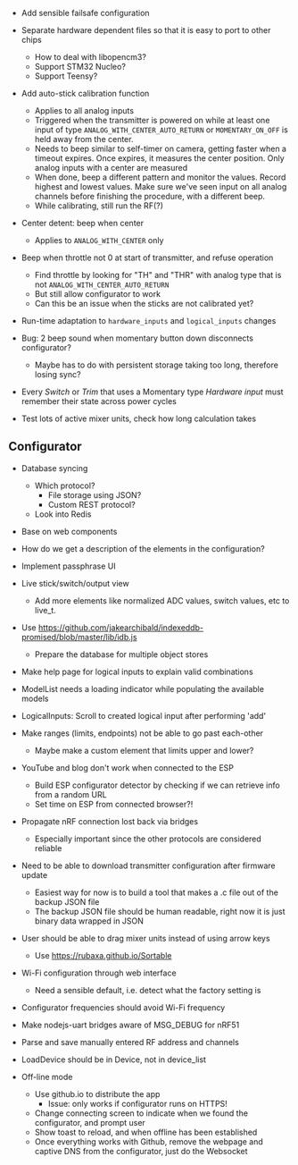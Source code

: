
- Add sensible failsafe configuration

- Separate hardware dependent files so that it is easy to port to other chips
  - How to deal with libopencm3?
  - Support STM32 Nucleo?
  - Support Teensy?

- Add auto-stick calibration function
    - Applies to all analog inputs
    - Triggered when the transmitter is powered on while at least one input
      of type `ANALOG_WITH_CENTER_AUTO_RETURN` or `MOMENTARY_ON_OFF` is
      held away from the center.
    - Needs to beep similar to self-timer on camera, getting faster when a
      timeout expires. Once expires, it measures the center position.
      Only analog inputs with a center are measured
    - When done, beep a different pattern and monitor the values. Record highest
      and lowest values. Make sure we've seen input on all analog channels
      before finishing the procedure, with a different beep.
    - While calibrating, still run the RF(?)

- Center detent: beep when center
  - Applies to `ANALOG_WITH_CENTER` only

- Beep when throttle not 0 at start of transmitter, and refuse operation
  - Find throttle by looking for "TH" and "THR" with analog type that is not `ANALOG_WITH_CENTER_AUTO_RETURN`
  - But still allow configurator to work
  - Can this be an issue when the sticks are not calibrated yet?

- Run-time adaptation to `hardware_inputs` and `logical_inputs` changes

- Bug: 2 beep sound when momentary button down disconnects configurator?
  - Maybe has to do with persistent storage taking too long, therefore losing sync?

- Every *Switch* or *Trim* that uses a Momentary type *Hardware input* must remember their state across power cycles

- Test lots of active mixer units, check how long calculation takes


## Configurator
- Database syncing
  - Which protocol?
    - File storage using JSON?
    - Custom REST protocol?
  - Look into Redis

- Base on web components

- How do we get a description of the elements in the configuration?

- Implement passphrase UI

- Live stick/switch/output view
  - Add more elements like normalized ADC values, switch values, etc to live_t.

- Use https://github.com/jakearchibald/indexeddb-promised/blob/master/lib/idb.js
  - Prepare the database for multiple object stores

- Make help page for logical inputs to explain valid combinations

- ModelList needs a loading indicator while populating the available models

- LogicalInputs: Scroll to created logical input after performing 'add'

- Make ranges (limits, endpoints) not be able to go past each-other
  - Maybe make a custom element that limits upper and lower?

- YouTube and blog don't work when connected to the ESP
  - Build ESP configurator detector by checking if we can retrieve info from a random URL
  - Set time on ESP from connected browser?!

- Propagate nRF connection lost back via bridges
  - Especially important since the other protocols are considered reliable

- Need to be able to download transmitter configuration after firmware update
  - Easiest way for now is to build a tool that makes a .c file out of the backup JSON file
  - The backup JSON file should be human readable, right now it is just binary data wrapped in JSON

- User should be able to drag mixer units instead of using arrow keys
  - Use https://rubaxa.github.io/Sortable

- Wi-Fi configuration through web interface
  - Need a sensible default, i.e. detect what the factory setting is
- Configurator frequencies should avoid Wi-Fi frequency

- Make nodejs-uart bridges aware of MSG_DEBUG for nRF51

- Parse and save manually entered RF address and channels

- LoadDevice should be in Device, not in device_list

- Off-line mode
  - Use github.io to distribute the app
    - Issue: only works if configurator runs on HTTPS!
  - Change connecting screen to indicate when we found the configurator, and prompt user
  - Show toast to reload, and when offline has been established
  - Once everything works with Github, remove the webpage and captive DNS from the configurator, just do the Websocket
